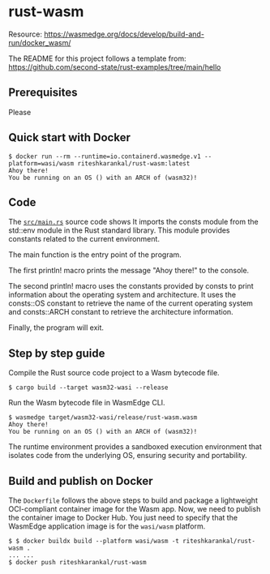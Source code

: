 # rust-wasm

Resource:
https://wasmedge.org/docs/develop/build-and-run/docker_wasm/

The README for this project follows a template from: 
https://github.com/second-state/rust-examples/tree/main/hello

## Prerequisites
Please 

## Quick start with Docker

```
$ docker run --rm --runtime=io.containerd.wasmedge.v1 --platform=wasi/wasm riteshkarankal/rust-wasm:latest
Ahoy there!
You be running on an OS () with an ARCH of (wasm32)!
```

## Code

The [`src/main.rs`](src/main.rs) source code shows
It imports the consts module from the std::env module in the Rust standard library. This module provides constants related to the current environment.

The main function is the entry point of the program.

The first println! macro prints the message "Ahoy there!" to the console.

The second println! macro uses the constants provided by consts to print information about the operating system and architecture. It uses the consts::OS constant to retrieve the name of the current operating system and consts::ARCH constant to retrieve the architecture information.

Finally, the program will exit.

## Step by step guide

Compile the Rust source code project to a Wasm bytecode file.

```
$ cargo build --target wasm32-wasi --release
```

Run the Wasm bytecode file in WasmEdge CLI.

```
$ wasmedge target/wasm32-wasi/release/rust-wasm.wasm
Ahoy there!
You be running on an OS () with an ARCH of (wasm32)!
```
The runtime environment provides a sandboxed execution environment that isolates code from the underlying OS, ensuring security and portability. 

## Build and publish on Docker

The `Dockerfile` follows the above steps to build and package a lightweight OCI-compliant container image for the Wasm app.
Now, we need to publish the container image to Docker Hub.
You just need to specify that the WasmEdge application image is for the `wasi/wasm` platform.

```
$ $ docker buildx build --platform wasi/wasm -t riteshkarankal/rust-wasm .
... ...
$ docker push riteshkarankal/rust-wasm
```

